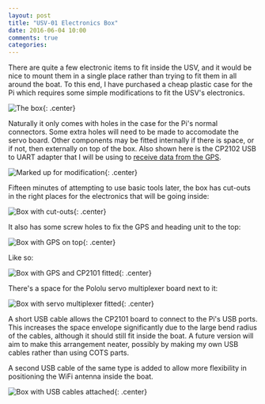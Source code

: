 ```yaml
---
layout: post
title: "USV-01 Electronics Box"
date: 2016-06-04 10:00
comments: true
categories:
---
```


There are quite a few electronic items to fit inside the USV, and it would be nice to mount them in a single place rather than trying to fit them in all around the boat. To this end, I have purchased a cheap plastic case for the Pi which requires some simple modifications to fit the USV's electronics.

![The box](https://files.ianrenton.com/sites/usv01/box1.jpg){: .center}

Naturally it only comes with holes in the case for the Pi's normal connectors. Some extra holes will need to be made to accomodate the servo board. Other components may be fitted internally if there is space, or if not, then externally on top of the box. Also shown here is the CP2102 USB to UART adapter that I will be using to [receive data from the GPS](../usv-01-gps-test).

![Marked up for modification](https://files.ianrenton.com/sites/usv01/box2.jpg){: .center}

Fifteen minutes of attempting to use basic tools later, the box has cut-outs in the right places for the electronics that will be going inside:

![Box with cut-outs](https://files.ianrenton.com/sites/usv01/box3.jpg){: .center}

It also has some screw holes to fix the GPS and heading unit to the top:

![Box with GPS on top](https://files.ianrenton.com/sites/usv01/box4.jpg){: .center}

Like so:

![Box with GPS and CP2101 fitted](https://files.ianrenton.com/sites/usv01/box5.jpg){: .center}

There's a space for the Pololu servo multiplexer board next to it:

![Box with servo multiplexer fitted](https://files.ianrenton.com/sites/usv01/box6.jpg){: .center}

A short USB cable allows the CP2101 board to connect to the Pi's USB ports. This increases the space envelope significantly due to the large bend radius of the cables, although it should still fit inside the boat. A future version will aim to make this arrangement neater, possibly by making my own USB cables rather than using COTS parts.

A second USB cable of the same type is added to allow more flexibility in positioning the WiFi antenna inside the boat.

![Box with USB cables attached](https://files.ianrenton.com/sites/usv01/box7.jpg){: .center}
